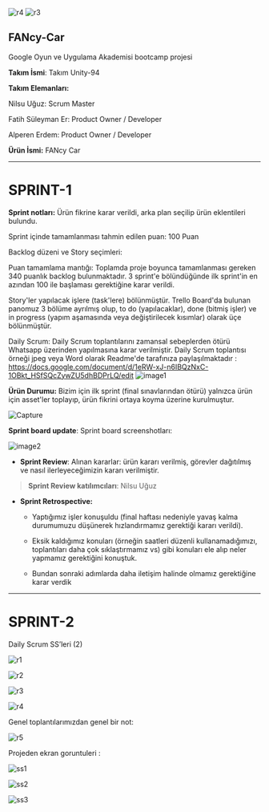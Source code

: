 ![r4](https://github.com/Fatihser/FANcy-Car/assets/58585164/80e49c88-dd98-46fc-8736-cb0440d332c2)
![r3](https://github.com/Fatihser/FANcy-Car/assets/58585164/df3faaf1-b7f1-4832-afab-b111987dd5ca)
## FANcy-Car
Google Oyun ve Uygulama Akademisi bootcamp projesi

**Takım İsmi**: Takım Unity-94

**Takım Elemanları:**

Nilsu Uğuz: Scrum Master

Fatih Süleyman Er: Product Owner / Developer

Alperen Erdem: Product Owner / Developer

**Ürün İsmi:** FANcy Car



---

# SPRINT-1

**Sprint notları:** Ürün fikrine karar verildi, arka plan seçilip ürün eklentileri bulundu.

Sprint içinde tamamlanması tahmin edilen puan: 100 Puan

Backlog düzeni ve Story seçimleri:

Puan tamamlama mantığı: Toplamda proje boyunca tamamlanması gereken 340
puanlık backlog bulunmaktadır. 3 sprint\'e bölündüğünde ilk sprint\'in
en azından 100 ile başlaması gerektiğine karar verildi.

Story'ler yapılacak işlere (task'lere) bölünmüştür. Trello Board'da
bulunan panomuz 3 bölüme ayrılmış olup, to do (yapılacaklar), done
(bitmiş işler) ve in progress (yapım aşamasında veya değiştirilecek
kısımlar) olarak üçe bölünmüştür.

Daily Scrum: Daily Scrum toplantılarını zamansal sebeplerden ötürü
Whatsapp üzerinden yapılmasına karar verilmiştir. Daily Scrum toplantısı
örneği jpeg veya Word olarak Readme'de tarafınıza
paylaşılmaktadır : 
https://docs.google.com/document/d/1eRW-xJ-n6IBQzNxC-1OBkt_HSfSQcZywZU5dhBDPrLQ/edit
![image1](https://github.com/Fatihser/FANcy-Car/assets/58585164/e5ad47fb-0e73-4a49-8d16-9ebc16a9e587)


**Ürün Durumu:** Bizim için ilk sprint (final sınavlarından ötürü)
yalnızca ürün için asset'ler toplayıp, ürün fikrini ortaya koyma üzerine
kurulmuştur.

![Capture](https://github.com/Fatihser/FANcy-Car/assets/58585164/538f6adf-95b7-48e9-80f9-0d80b245420a)

**Sprint board update**: Sprint board screenshotları:

![image2](https://github.com/Fatihser/FANcy-Car/assets/58585164/72f9cdaa-c43d-4a29-bbd2-3693434d7bcd)

-   **Sprint Review**: Alınan kararlar: ürün kararı verilmiş, görevler
    dağıtılmış ve nasıl ilerleyeceğimizin kararı verilmiştir.

> **Sprint Review katılımcıları**: Nilsu Uğuz

-   **Sprint Retrospective:**


    -   Yaptığımız işler konuşuldu (final haftası nedeniyle yavaş kalma
        durumumuzu düşünerek hızlandırmamız gerektiği kararı verildi).

    -   Eksik kaldığımız konuları (örneğin saatleri düzenli
        kullanamadığımızı, toplantıları daha çok sıklaştırmamız vs) gibi
        konuları ele alıp neler yapmamız gerektiğini konuştuk.

    -   Bundan sonraki adımlarda daha iletişim halinde olmamız
        gerektiğine karar verdik
---

# SPRINT-2

Daily Scrum SS’leri (2)

![r1](https://github.com/Fatihser/FANcy-Car/assets/58585164/a7fc84cc-9a17-48fe-8eec-79106b4e9344)

![r2](https://github.com/Fatihser/FANcy-Car/assets/58585164/5c498c34-54cb-4039-a9a7-47baf70a3cc3)

![r3](https://github.com/Fatihser/FANcy-Car/assets/58585164/28910a41-d7c1-40fc-a3f0-ab915bba080e)

![r4](https://github.com/Fatihser/FANcy-Car/assets/58585164/49c83323-1ab8-4095-a7f3-90981b889c44)


Genel toplantılarımızdan genel bir not:


![r5](https://github.com/Fatihser/FANcy-Car/assets/58585164/1ced7b76-7971-4fd9-9776-6c4e40ce816f)

Projeden ekran goruntuleri :

![ss1](https://github.com/Fatihser/FANcy-Car/assets/58585164/618592f8-7861-4a78-afa5-e171cb7a37b7)

![ss2](https://github.com/Fatihser/FANcy-Car/assets/58585164/773c285a-9a5e-4032-aad3-a30511ff26a3)

![ss3](https://github.com/Fatihser/FANcy-Car/assets/58585164/a83d77b2-bd3c-4e95-b40a-accb35d17cac)
